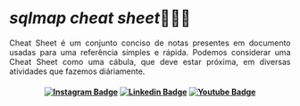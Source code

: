 # <i> sqlmap cheat sheet</i>👨🏻‍💻
<p align="justify">Cheat Sheet é um conjunto conciso de notas presentes em documento usadas para uma referência simples e rápida. Podemos considerar uma Cheat Sheet como uma cábula, que deve estar próxima, em diversas atividades que fazemos diáriamente.</p>

<h4 align="center">

[![Instagram Badge](https://img.shields.io/badge/Instagram-E4405F?style=for-the-badge&logo=instagram&logoColor=white)](https://www.instagram.com/hackthreat/)
[![Linkedin Badge](https://img.shields.io/badge/-Linkedin-blue?style=for-the-badge&logo=Linkedin&logoColor=white)](https://www.linkedin.com/in/hackthreat/)
[![Youtube Badge](https://img.shields.io/badge/YouTube-FF0000?style=for-the-badge&logo=youtube&logoColor=white)](https://www.youtube.com/@h4ckthreat)
 
</h4>
